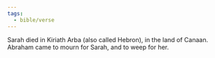 ```yaml
---
tags:
  - bible/verse
---
```

Sarah died in Kiriath Arba (also called Hebron), in the land of Canaan. Abraham came to mourn for Sarah, and to weep for her.